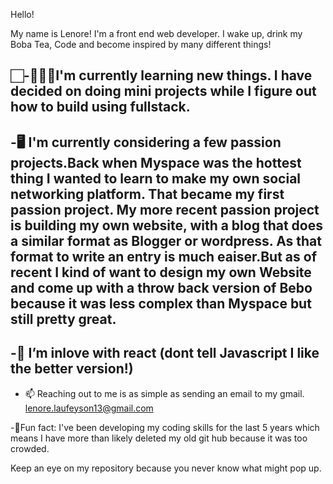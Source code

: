 Hello!

My name is Lenore! I'm a front end web developer. I wake up, drink my Boba Tea, Code and become inspired by many different things!

🏻-👩🏻‍💻I'm currently learning new things. I have decided on doing mini projects while I figure out how to build using fullstack. 
- 
-🖥 I'm currently considering a few passion projects.Back when Myspace was the hottest thing I wanted to learn to make my own social networking platform. That became my first passion project. My more recent passion project is building my own website, with a blog that does a similar format as Blogger or wordpress. As that format to write an entry is much eaiser.But as of recent I kind of want to design my own Website and come up with a throw back version of Bebo because it was less complex than Myspace but still pretty great.
- 
-💋 I’m inlove with react (dont tell Javascript I like the better version!)
- 
- 📫 Reaching out to me is as simple as sending an email to my gmail. lenore.laufeyson13@gmail.com

-🧋Fun fact: I've been developing my coding skills for the last 5 years which means I have more than likely deleted my old git hub because it was too crowded.

Keep an eye on my repository because you never know what might pop up.
